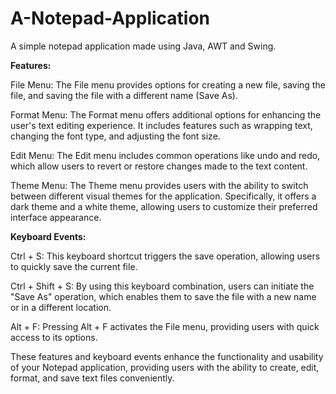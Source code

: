 # A-Notepad-Application
A simple notepad application made using Java, AWT and Swing.

**Features:**

File Menu: The File menu provides options for creating a new file, saving the file, and saving the file with a different name (Save As).

Format Menu: The Format menu offers additional options for enhancing the user's text editing experience. It includes features such as wrapping text, changing the font type, and adjusting the font size.

Edit Menu: The Edit menu includes common operations like undo and redo, which allow users to revert or restore changes made to the text content.

Theme Menu: The Theme menu provides users with the ability to switch between different visual themes for the application. Specifically, it offers a dark theme and a white theme, allowing users to customize their preferred interface appearance.

**Keyboard Events:**

Ctrl + S: This keyboard shortcut triggers the save operation, allowing users to quickly save the current file.

Ctrl + Shift + S: By using this keyboard combination, users can initiate the "Save As" operation, which enables them to save the file with a new name or in a different location.

Alt + F: Pressing Alt + F activates the File menu, providing users with quick access to its options.

These features and keyboard events enhance the functionality and usability of your Notepad application, providing users with the ability to create, edit, format, and save text files conveniently. 


